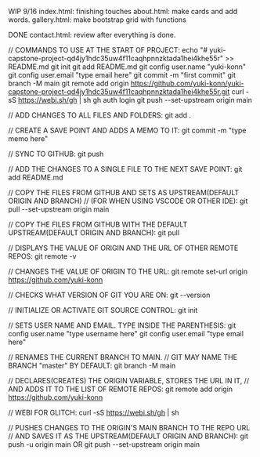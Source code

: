 WIP 9/16
index.html: finishing touches
about.html: make cards and add words.
gallery.html: make bootstrap grid with functions

DONE
contact.html: review after everything is done.

// COMMANDS TO USE AT THE START OF PROJECT:
echo "# yuki-capstone-project-qd4jy1hdc35uw4f11caqhpnnzktada1hei4khe55r" >> README.md
git init
git add README.md
git config user.name "yuki-konn"
git config user.email "type email here"
git commit -m "first commit"
git branch -M main
git remote add origin https://github.com/yuki-konn/yuki-capstone-project-qd4jy1hdc35uw4f11caqhpnnzktada1hei4khe55r.git
curl -sS https://webi.sh/gh | sh
gh auth login
git push --set-upstream origin main

<!-- GIT SOURCE CONTROL TERMINAL COMMANDS-->

<!-- GIT COMMANDS FOR SAVING CHANGES -->

// ADD CHANGES TO ALL FILES AND FOLDERS:
git add .

// CREATE A SAVE POINT AND ADDS A MEMO TO IT:
git commit -m "type memo here"

// SYNC TO GITHUB:
git push

// ADD THE CHANGES TO A SINGLE FILE TO THE NEXT SAVE POINT:
git add README.md

<!-- GIT COMMANDS FOR PULLING -->

// COPY THE FILES FROM GITHUB AND SETS AS UPSTREAM(DEFAULT ORIGIN AND BRANCH)
// (FOR WHEN USING VSCODE OR OTHER IDE):
git pull --set-upstream origin main

// COPY THE FILES FROM GITHUB WITH THE DEFAULT UPSTREAM(DEFAULT ORIGIN AND BRANCH):
git pull

<!--  -->

// DISPLAYS THE VALUE OF ORIGIN AND THE URL OF OTHER REMOTE REPOS:
git remote -v

// CHANGES THE VALUE OF ORIGIN TO THE URL:
git remote set-url origin https://github.com/yuki-konn

// CHECKS WHAT VERSION OF GIT YOU ARE ON:
git --version

<!-- GIT COMMANDS TO RUN AT THE BEGINNING -->

// INITIALIZE OR ACTIVATE GIT SOURCE CONTROL:
git init

// SETS USER NAME AND EMAIL. TYPE INSIDE THE PARENTHESIS:
git config user.name "type username here"
git config user.email "type email here"

// RENAMES THE CURRENT BRANCH TO MAIN.
// GIT MAY NAME THE BRANCH "master" BY DEFAULT:
git branch -M main

// DECLARES(CREATES) THE ORIGIN VARIABLE, STORES THE URL IN IT,
// AND ADDS IT TO THE LIST OF REMOTE REPOS:
git remote add origin https://github.com/yuki-konn

// WEBI FOR GLITCH:
curl -sS https://webi.sh/gh | sh

// PUSHES CHANGES TO THE ORIGIN'S MAIN BRANCH TO THE REPO URL
// AND SAVES IT AS THE UPSTREAM(DEFAULT ORIGIN AND BRANCH):
git push -u origin main OR git push --set-upstream origin main
